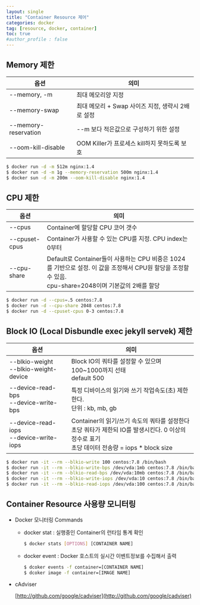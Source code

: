 ```yaml
---
layout: single
title: "Container Resource 제어"
categories: docker
tag: [resource, docker, container]
toc: true
#author_profile : false
---
```


## Memory 제한

| 옵션                 | 의미                                              |
| -------------------- | ------------------------------------------------- |
| --memory, -m         | 최대 메모리양 지정                                |
| --memory-swap        | 최대 메모리 + Swap 사이즈 지정, 생략시 2배로 설정 |
| --memory-reservation | --m 보다 적은값으로 구성하기 위한 설정            |
| --oom-kill-disable   | OOM Killer가 프로세스 kill하지 못하도록 보호      |

```bash
$ docker run -d -m 512m nginx:1.4
$ docker run -d -m 1g --memory-reservation 500m nginx:1.4
$ docker sun -d -m 200m --oom-kill-disable nginx:1.4
```



## CPU 제한

| 옵션          | 의미                                                         |
| ------------- | ------------------------------------------------------------ |
| --cpus        | Container에 할당할 CPU 코어 갯수                             |
| --cpuset-cpus | Container가 사용할 수 있는 CPU를 지정. CPU index는 0부터     |
| --cpu-share   | Default로 Container들이 사용하는 CPU 비중은 1024를 기반으로 설정. 이 값을 조정해서 CPU원 할당을 조정할 수 있음. <br />cpu-share=2048이며 기본값의 2배를 할당 |

```bash
$ docker run -d --cpus=.5 centos:7.8
$ docker run -d --cpu-share 2048 centos:7.8
$ docker run -d --cpuset-cpus 0-3 centos:7.8
```



## Block IO (Local Disbundle exec jekyll servek) 제한

| 옵션                                        | 의미                                                         |
| ------------------------------------------- | ------------------------------------------------------------ |
| --blkio-weight<br />--blkio-weight-device   | Block IO의 쿼타를 설정할 수 있으며 100~1000까지 선태<br />default 500 |
| --device-read-bps<br />--device-write-bps   | 특정 디바이스의 읽기와 쓰기 작업속도(초) 제한한다.<br />단위 : kb, mb, gb |
| --device-read-iops<br />--device-write-iops | Container의 읽기/쓰기 속도의 쿼타를 설정한다<br />초당 쿼타가 제한되 IO를 발생시킨다. 0 이상의 정수로 표기<br />초당 데이터 전송량 = iops * block size |

```bash
$ docker run -it --rm --blkio-write 100 centos:7.8 /bin/bash
$ docker run -it --rm --blkio-write-bps /dev/vda:1mb centos:7.8 /bin/bash
$ docker run -it --rm --blkio-read-bps /dev/vda:10mb centos:7.8 /bin/bash
$ docker run -it --rm --blkio-write-iops /dev/vda:10 centos:7.8 /bin/bash
$ docker run -it --rm --blkio-read-iops /dev/vda:100 centos:7.8 /bin/bash
```



## Container Resource 사용량 모니터링

* Docker 모니터링 Commands

  * docker stat : 실행중인 Container의 런타임 통계 확인

    ```bash
    $ docker stats [OPTIONS] [CONTAINER NAME]
    ```

  * docker event : Docker 호스트의 실시간 이벤트정보를 수집해서 출력

    ```bash
    $ dcoker events -f container=[CONTAINER NAME]
    $ dcoker image -f container=[IMAGE NAME]
    ```

* cAdviser

  [http://github.com/google/cadviser](http://github.com/google/cadviser)